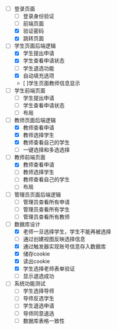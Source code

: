 - [ ] 登录页面
  - [ ] 登录身份验证
  - [ ] 前端页面
  - [x] 验证密码
  - [x] 跳转页面
- [ ] 学生页面后端逻辑
  - [x] 学生提出申请
  - [x] 学生查看申请状态
  - [ ] 学生退选功能
  - [x] 自动填充选项
  - [ ]学生页面教师信息显示
- [ ] 学生前端页面
    - [ ] 学生提出申请
    - [ ] 学生查看申请状态
    - [ ] 布局
- [ ] 教师页面后端逻辑
    - [x] 教师查看申请
    - [x] 教师选择学生
    - [x] 教师查看自己的学生
    - [ ] 一键选择和多选选择
- [ ] 教师前端页面
    - [x] 教师查看申请
    - [ ] 教师选择学生
    - [ ] 教师查看自己的学生
    - [ ] 布局
- [ ] 管理员页面后端逻辑
    - [ ] 管理员查看所有申请
    - [ ] 管理员查看所有学生
    - [ ] 管理员查看所有教师
- [ ] 数据库设计
    - [x] 老师一旦选择学生，学生不能再被选择
    - [ ] 通过创建视图反映选择信息
    - [x] 通过触发器实现账号信息存入数据库
    - [x] 储存cookie
    - [x] 读出cookie
    - [x] 学生选择老师表单验证
    - [ ] 显示退选成功
- [ ] 系统功能测试
   - [ ] 学生选择导师
   - [ ] 导师反选学生
   - [ ] 学生退选申请
   - [ ] 导师同意退选
   - [ ] 数据库表格一致性
